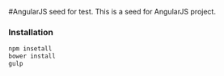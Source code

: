 #AngularJS seed for test.
This is a seed for AngularJS project.

### Installation

 ```sh
npm insetall
bower install
gulp
 ```
